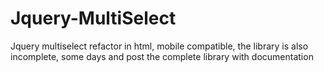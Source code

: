 # Jquery-MultiSelect
Jquery multiselect refactor in html, mobile compatible, the library is also incomplete, some days and post the complete library with documentation

